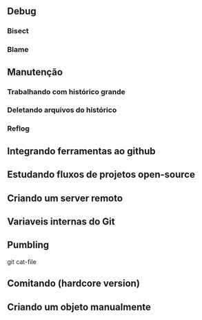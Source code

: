 Debug
-----

### Bisect
### Blame

Manutenção
----------

### Trabalhando com histórico grande
### Deletando arquivos do histórico
### Reflog


Integrando ferramentas ao github
--------------------------------

Estudando fluxos de projetos open-source
----------------------------------------

Criando um server remoto
------------------------

Variaveis internas do Git
-------------------------

Pumbling
--------

git cat-file

Comitando (hardcore version)
--------------------------

Criando um objeto manualmente
-----------------------------


